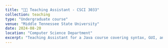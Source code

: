 ```yaml
---
title: "🧑‍🏫 Teaching Assistant - CSCI 3033"
collection: teaching
type: "Undergraduate course"
venue: "Middle Tennessee State University"
date: 2024-08-20
location: "Computer Science Department"
excerpt: "Teaching Assistant for a Java course covering syntax, GUI, and event-driven programming."
---
```


